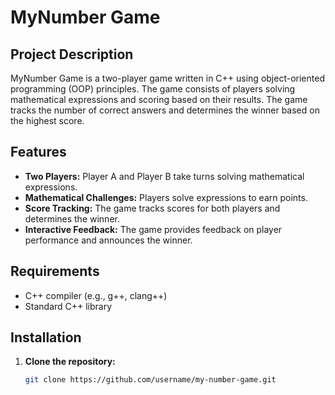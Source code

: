 # MyNumber Game

## Project Description

MyNumber Game is a two-player game written in C++ using object-oriented programming (OOP) principles. The game consists of players solving mathematical expressions and scoring based on their results. The game tracks the number of correct answers and determines the winner based on the highest score.

## Features

- **Two Players:** Player A and Player B take turns solving mathematical expressions.
- **Mathematical Challenges:** Players solve expressions to earn points.
- **Score Tracking:** The game tracks scores for both players and determines the winner.
- **Interactive Feedback:** The game provides feedback on player performance and announces the winner.

## Requirements

- C++ compiler (e.g., g++, clang++)
- Standard C++ library

## Installation

1. **Clone the repository:**
   ```sh
   git clone https://github.com/username/my-number-game.git
